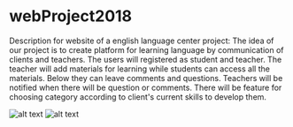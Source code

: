 # webProject2018
Description for website of a english language center project:
The idea of our project is to create platform for learning language by communication of clients and teachers. The users will registered as student and teacher. The teacher will add materials for learning while students can access all the materials. Below they can leave comments and questions. Teachers will be notified when there will be question or comments. There will be feature for choosing category according to client's current skills to develop them.

![alt text](https://github.com/zhaziraumirkalykova/webProject2018/blob/master/sample.png "Sample of Page")
![alt text](https://github.com/zhaziraumirkalykova/webProject2018/blob/master/uml.jpg "UML diagram")
